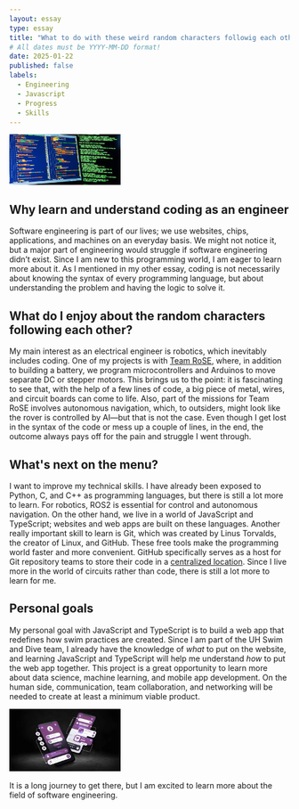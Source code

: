 ```yaml
---
layout: essay
type: essay
title: "What to do with these weird random characters followig each other, AKA program code"
# All dates must be YYYY-MM-DD format!
date: 2025-01-22
published: false
labels:
  - Engineering
  - Javascript
  - Progress
  - Skills
---
```


<img width="200px" class="rounded" src="../img/codeM.png">
<!-- <img width="200px" class="rounded float-start pe-4" src="../img/.png"> -->



## Why learn and understand coding as an engineer

Software engineering is part of our lives; we use websites, chips, applications, and machines on an everyday basis. We might not notice it, but a major part of engineering would struggle if software engineering didn’t exist. Since I am new to this programming world, I am eager to learn more about it. As I mentioned in my other essay, coding is not necessarily about knowing the syntax of every programming language, but about understanding the problem and having the logic to solve it.

## What do I enjoy about the random characters following each other?

My main interest as an electrical engineer is robotics, which inevitably includes coding. One of my projects is with [Team RoSE](https://youtu.be/sR2wBOrVhRw?si=H3Q2VTRIHe_cz-SL), where, in addition to building a battery, we program microcontrollers and Arduinos to move separate DC or stepper motors. This brings us to the point: it is fascinating to see that, with the help of a few lines of code, a big piece of metal, wires, and circuit boards can come to life. Also, part of the missions for Team RoSE involves autonomous navigation, which, to outsiders, might look like the rover is controlled by AI—but that is not the case. Even though I get lost in the syntax of the code or mess up a couple of lines, in the end, the outcome always pays off for the pain and struggle I went through.

## What's next on the menu?

I want to improve my technical skills. I have already been exposed to Python, C, and C++ as programming languages, but there is still a lot more to learn. For robotics, ROS2 is essential for control and autonomous navigation. On the other hand, we live in a world of JavaScript and TypeScript; websites and web apps are built on these languages. Another really important skill to learn is Git, which was created by Linus Torvalds, the creator of Linux, and GitHub. These free tools make the programming world faster and more convenient. GitHub specifically serves as a host for Git repository teams to store their code in a [centralized location](https://www.simplilearn.com/tutorials/git-tutorial/git-vs-github#:~:text=GitHub%2C%20meanwhile%2C%20serves%20as%20a,copies%20of%20a%20Git%20repository). Since I live more in the world of circuits rather than code, there is still a lot more to learn for me.

## Personal goals

My personal goal with JavaScript and TypeScript is to build a web app that redefines how swim practices are created. Since I am part of the UH Swim and Dive team, I already have the knowledge of *what* to put on the website, and learning JavaScript and TypeScript will help me understand *how* to put the web app together. This project is a great opportunity to learn more about data science, machine learning, and mobile app development. On the human side, communication, team collaboration, and networking will be needed to create at least a minimum viable product.

<img width="200px" class="rounded" src="../img/codeA.png">

It is a long journey to get there, but I am excited to learn more about the field of software engineering.

